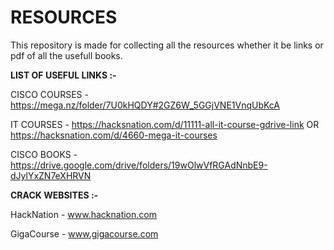 # RESOURCES
This repository is made for collecting all the resources whether it be links or pdf of all the usefull books.

**LIST OF USEFUL LINKS :-** 

CISCO COURSES - https://mega.nz/folder/7U0kHQDY#2GZ6W_5GGjVNE1VnqUbKcA

IT COURSES - https://hacksnation.com/d/11111-all-it-course-gdrive-link OR https://hacksnation.com/d/4660-mega-it-courses

CISCO BOOKS - https://drive.google.com/drive/folders/19wOlwVfRGAdNnbE9-dJylYxZN7eXHRVN


**CRACK WEBSITES :-**

HackNation - www.hacknation.com

GigaCourse - www.gigacourse.com
